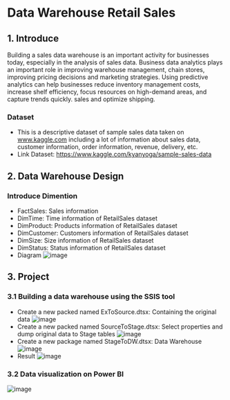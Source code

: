 # Data Warehouse Retail Sales

## 1. Introduce
Building a sales data warehouse is an important activity for businesses today, especially in the analysis of sales data. Business data analytics plays an important role in improving warehouse management, chain stores, improving pricing decisions and marketing strategies. Using predictive analytics can help businesses reduce inventory management costs, increase shelf efficiency, focus resources on high-demand areas, and capture trends quickly. sales and optimize shipping.

### Dataset
- This is a descriptive dataset of sample sales data taken on www.kaggle.com including a lot of information about sales data, customer information, order information, revenue, delivery, etc.
- Link Dataset: https://www.kaggle.com/kyanyoga/sample-sales-data

## 2. Data Warehouse Design
### Introduce Dimention
- FactSales: Sales information
- DimTime: Time information of RetailSales dataset 
- DimProduct: Products information of RetailSales dataset
- DimCustomer: Customers information of RetailSales dataset
- DimSize: Size information of RetailSales dataset
- DimStatus: Status information of RetailSales dataset
- Diagram
![image](https://github.com/TheKhoiLv/Data-Warehouse-Retail-Sales/assets/134827421/e3f6b110-5638-4042-b2ea-9229b9c6f4e3)

## 3. Project
### 3.1 Building a data warehouse using the SSIS tool
- Create a new packed named ExToSource.dtsx: Containing the original data
![image](https://github.com/TheKhoiLv/Data-Warehouse-Retail-Sales/assets/134827421/e63d304e-918d-467c-a0e8-2fb3593a92f3)
- Create a new packed named SourceToStage.dtsx: Select properties and dump original data to Stage tables
![image](https://github.com/TheKhoiLv/Data-Warehouse-Retail-Sales/assets/134827421/555b70d8-d95d-4d25-b6e9-90b1b64e7eea)
- Create a new package named StageToDW.dtsx: Data Warehouse
![image](https://github.com/TheKhoiLv/Data-Warehouse-Retail-Sales/assets/134827421/70efba9b-620b-4965-8a4d-40f5dd6bb0ec)
- Result
![image](https://github.com/TheKhoiLv/Data-Warehouse-Retail-Sales/assets/134827421/26fb73f8-da50-4d27-847d-bee68167778c)
### 3.2 Data visualization on Power BI
![image](https://github.com/TheKhoiLv/Data-Warehouse-Retail-Sales/assets/134827421/80f8a8d8-977f-4884-8740-0450bb95fc64)
